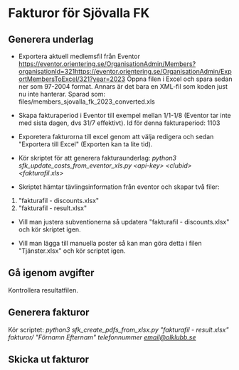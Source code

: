 # Fakturor för Sjövalla FK

## Generera underlag

- Exportera aktuell medlemsfil från Eventor https://eventor.orientering.se/OrganisationAdmin/Members?organisationId=321https://eventor.orientering.se/OrganisationAdmin/ExportMembersToExcel/321?year=2023
Öppna filen i Excel och spara sedan ner som 97-2004 format. Annars är det bara en XML-fil som koden just nu inte hanterar.
Sparad som: files/members_sjovalla_fk_2023_converted.xls

- Skapa fakturaperiod i Eventor till exempel mellan 1/1-1/8 (Eventor tar inte med sista dagen, dvs 31/7 effektivt). Id för denna fakturaperiod: 1103

- Exporetera fakturorna till excel genom att välja redigera och sedan "Exportera till Excel" (Exporten kan ta lite tid).

- Kör skriptet för att generera fakturaunderlag: *python3 sfk_update_costs_from_eventor_xls.py \<api-key> \<clubid> \<fakturafil.xls>*

- Skriptet hämtar tävlingsinformation från eventor och skapar två filer:
1. "fakturafil - discounts.xlsx"
1. "fakturafil - result.xlsx"

- Vill man justera subventionerna så updatera "fakturafil - discounts.xlsx" och kör skriptet igen.

- Vill man lägga till manuella poster så kan man göra detta i filen "Tjänster.xlsx" och kör scriptet igen.

## Gå igenom avgifter
Kontrollera resultatfilen.

## Generera fakturor

Kör scriptet: *python3 sfk_create_pdfs_from_xlsx.py "fakturafil - result.xlsx" fakturor/ "Förnamn Efternam" telefonnummer email@olklubb.se*

## Skicka ut fakturor
